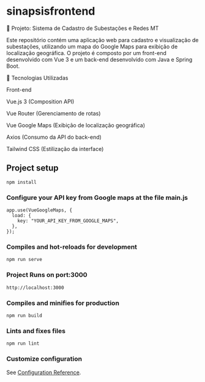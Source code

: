 # sinapsisfrontend
📌 Projeto: Sistema de Cadastro de Subestações e Redes MT

Este repositório contém uma aplicação web para cadastro e visualização de subestações, utilizando um mapa do Google Maps para exibição de localização geográfica. O projeto é composto por um front-end desenvolvido com Vue 3 e um back-end desenvolvido com Java e Spring Boot.

🚀 Tecnologias Utilizadas

Front-end

Vue.js 3 (Composition API)

Vue Router (Gerenciamento de rotas)

Vue Google Maps (Exibição de localização geográfica)

Axios (Consumo da API do back-end)

Tailwind CSS (Estilização da interface)

## Project setup
```
npm install
```

### Configure your API key from Google maps at the file main.js
```
app.use(VueGoogleMaps, {
  load: {
    key: "YOUR_API_KEY_FROM_GOOGLE_MAPS",
  },
});
```

### Compiles and hot-reloads for development
```
npm run serve
```

### Project Runs on port:3000
```
http://localhost:3000
```
### Compiles and minifies for production
```
npm run build
```

### Lints and fixes files
```
npm run lint
```

### Customize configuration
See [Configuration Reference](https://cli.vuejs.org/config/).
